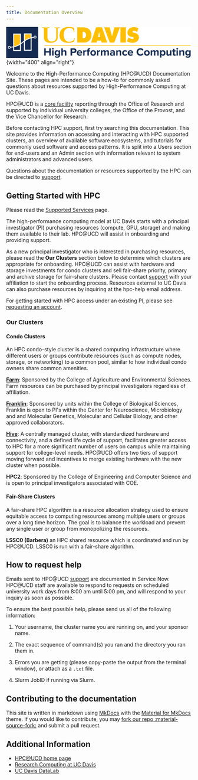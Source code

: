 ```yaml
---
title: Documentation Overview
---
```


![HPC unit signature](assets/HPC-unit-signature.png){width="400" align="right"}

Welcome to the High-Performance Computing (HPC@UCD) Documentation Site. These pages are intended to be a how-to for
commonly asked questions about resources supported by High-Performance Computing at UC Davis.

HPC@UCD is a [core faciilty](https://research.ucdavis.edu/research-support/research-core-facilities/) reporting through
the Office of Research and supported by individual university colleges, the Office of the Provost, and the Vice
Chancellor for Research.

Before contacting HPC support, first try searching this documentation. This site provides information on accessing and
interacting with HPC supported clusters, an overview of available software ecosystems, and tutorials for commonly used
software and access patterns. It is split into a Users section for end-users and an Admin section with information
relevant to system administrators and advanced users.

Questions about the documentation or resources supported by the HPC can be directed to [support](support.md).

## Getting Started with HPC

Please read the [Supported Services](https://hpc.ucdavis.edu/supported-services) page.

The high-performance computing model at UC Davis starts with a principal investigator (PI) purchasing resources
(compute, GPU, storage) and making them available to their lab. HPC@UCD will assist in onboarding and providing support.

As a new principal investigator who is interested in purchasing resources, please read the **Our Clusters** section
below to determine which clusters are appropriate for onboarding. HPC@UCD can assist with hardware and storage
investments for condo clusters and sell fair-share priority, primary and archive storage for fair-share clusters. Please
contact [support](support.md) with your affiliation to start the onboarding process. Resources external to UC Davis can
also purchase resources by inquiring at the hpc-help email address.

For getting started with HPC access under an existing PI, please see
[requesting an account](general/account-requests.md).

### Our Clusters

#### Condo Clusters

An HPC condo-style cluster is a shared computing infrastructure where different users or groups contribute resources
(such as compute nodes, storage, or networking) to a common pool, similar to how individual condo owners share common
amenities.

[**Farm**](farm/index.md): Sponsored by the College of Agriculture and Environmental Sciences. Farm resources can be
purchased by principal investigators regardless of affiliation.

[**Franklin**](franklin/index.md): Sponsored by units within the College of Biological Sciences, Franklin is open to
PI's within the Center for Neuroscience, Microbiology and and Molecular Genetics, Molecular and Cellular Biology, and
other approved collaborators.

[**Hive**](hive/index.md): A centrally managed cluster, with standardized hardware and connectivity, and a defined life
cycle of support, facilitates greater access to HPC for a more significant number of users on campus while maintaining
support for college-level needs. HPC@UCD offers two tiers of support moving forward and incentives to merge existing
hardware with the new cluster when possible.

**HPC2**: Sponsored by the College of Engineering and Computer Science and is open to principal investigators associated
with COE.

#### Fair-Share Clusters

A fair-share HPC algorithm is a resource allocation strategy used to ensure equitable access to computing resources
among multiple users or groups over a long time horizon. The goal is to balance the workload and prevent any single user
or group from monopolizing the resources.

**LSSC0 (Barbera)** an HPC shared resource which is coordinated and run by HPC@UCD. LSSC0 is run with a fair-share
algorithm.

## How to request help

Emails sent to HPC@UCD [support](support.md) are documented in Service Now. HPC@UCD staff are available to respond to
requests on scheduled university work days from 8:00 am until 5:00 pm, and will respond to your inquiry as soon as
possible.

To ensure the best possible help, please send us all of the following information:

1. Your username, the cluster name you are running on, and your sponsor name.

2. The exact sequence of command(s) you ran and the directory you ran them in.

3. Errors you are getting (please copy-paste the output from the terminal window), or attach as a `.txt` file.

4. Slurm JobID if running via Slurm.

## Contributing to the documentation

This site is written in markdown using [MkDocs](https://daringfireball.net/projects/markdown/) with the
[Material for MkDocs](https://squidfunk.github.io/mkdocs-material/) theme. If you would like to contribute, you may
[fork our repo :material-source-fork:](https://github.com/ucdavis/hpccf-docs/fork) and submit a pull request.

## Additional Information

-   [HPC@UCD home page](https://hpc.ucdavis.edu)
-   [Research Computing at UC Davis](https://researchcomputing.ucdavis.edu)
-   [UC Davis DataLab](https://datalab.ucdavis.edu)
